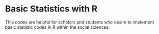 # Basic Statistics with R

This codes are helpful for scholars and students who desire to implement basic statistic codes in R within the social sciences.


